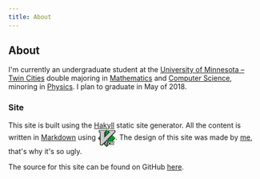 ```yaml
---
title: About
---
```


About
-----

I'm currently an undergraduate student at the [University of Minnesota &ndash;
Twin Cities](http://twin-cities.umn.edu/) double majoring in
[Mathematics](http://math.umn.edu/) and [Computer Science](http://www.cs.umn.edu/),
minoring in [Physics](http://www.physics.umn.edu/). I plan to graduate in May of
2018.

### Site

This site is built using the [Hakyll](http://jaspervdj.be/hakyll/) static site
generator.  All the content is written in [Markdown](http://daringfireball.net/projects/markdown/) using
<a href="http://www.vim.org/"><img class="dark-shadow" style='vertical-align:middle;' alt="Vim" title="Vim" src="/img/vim.svg" height="35"></a>.
The design of this site was made by [me](. "recursion, we meet again"), that's why it's so ugly.

The source for this site can be found on GitHub [here](http://github.com/rp/rp.github.io/tree/dev/).
